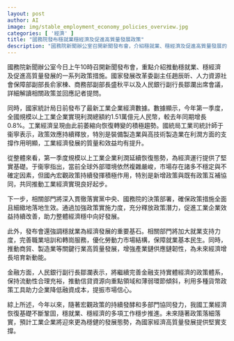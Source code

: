 ```yaml
---
layout: post
author: AI
image: img/stable_employment_economy_policies_overview.jpg
categories: [ '經濟' ]
title: "國務院發布穩就業穩經濟及促進高質量發展政策"
description: "國務院新聞辦公室召開新聞發布會，介紹穩就業、穩經濟及促進高質量發展的一系列政策措施，並發布最新工業企業經濟數據，顯示工業經濟由萎縮轉為恢復，未來將進一步推動政策落實助力經濟穩健成長"
---
```

國務院新聞辦公室今日上午10時召開新聞發布會，重點介紹推動穩就業、穩經濟及促進高質量發展的一系列政策措施。國家發展改革委副主任趙辰昕、人力資源社會保障部副部長俞家棟、商務部副部長盛秋平以及人民銀行副行長鄒瀾出席會議，詳細解讀相關政策並回應記者提問。

同時，國家統計局日前發布了最新工業企業經濟數據。數據顯示，今年第一季度，全國規模以上工業企業實現利潤總額約1.51萬億元人民幣，較去年同期增長0.8%。工業經濟呈現由此前萎縮向恢復轉變的積極趨勢。國統局工業司統計師于衞寧表示，政策效應持續釋放，特別是裝備製造業與高技術製造業在利潤方面的支撐作用明顯，工業經濟發展的質量和效益均有提升。

從整體來看，第一季度規模以上工業企業利潤延續恢復態勢，為經濟運行提供了堅實基礎。于衞寧指出，當前全球外部環境依然複雜嚴峻，市場存在諸多不穩定與不確定因素，但國內宏觀政策持續發揮積極作用，特別是新增政策與既有政策互補協同，共同推動工業經濟實現良好起步。

下一步，相關部門將深入貫徹落實黨中央、國務院的決策部署，確保政策措施全面且細緻地落地生效。通過加強政策實施力度，充分釋放政策潛力，促進工業企業效益持續改善，助力整體經濟穩中向好發展。

此外，發布會還強調穩就業為經濟發展的重要基石。相關部門將加大就業支持力度，完善職業培訓和轉崗服務，優化勞動力市場結構，保障就業基本民生。同時，推動商貿、製造業等關鍵行業高質量發展，增強產業鏈供應鏈韌性，為未來經濟增長培育新動能。

金融方面，人民銀行副行長鄒瀾表示，將繼續完善金融支持實體經濟的政策體系，保持流動性合理充裕，推動信貸資源向重點領域和薄弱環節傾斜，利用多種貨幣政策工具助力企業降低融資成本，提振市場信心。

綜上所述，今年以來，隨著宏觀政策的持續發酵和多部門協同發力，我國工業經濟恢復基礎不斷鞏固，穩就業、穩經濟的多項工作穩步推進。未來隨著政策落細落實，預計工業企業將迎來更為穩健的發展態勢，為國家經濟高質量發展提供堅實支撐。